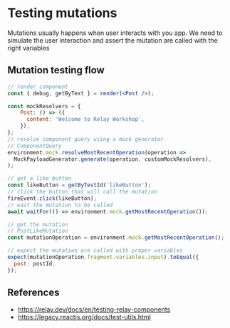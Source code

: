 # Testing mutations

Mutations usually happens when user interacts with you app.
We need to simulate the user interaction and 
assert the mutation are called with the right variables

## Mutation testing flow

````jsx
// render component
const { debug, getByText } = render(<Post />);

const mockResolvers = {
    Post: () => ({
      content: 'Welcome to Relay Workshop',
    }),
};
// resolve component query using a mock generator
// ComponentQuery
environment.mock.resolveMostRecentOperation(operation =>
  MockPayloadGenerator.generate(operation, customMockResolvers),
);

// get a like button
const likeButton = getByTestId('likeButton');
// click the button that will call the mutation
fireEvent.click(likeButton);
// wait the mutation to be called
await waitFor(() => environment.mock.getMostRecentOperation());

// get the mutation
// PostLikeMutation
const mutationOperation = environment.mock.getMostRecentOperation();

// expect the mutation are called with proper variables
expect(mutationOperation.fragment.variables.input).toEqual({
  post: postId,
});
````

## References

- https://relay.dev/docs/en/testing-relay-components
- https://legacy.reactjs.org/docs/test-utils.html
